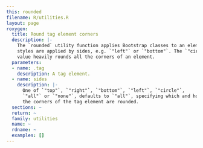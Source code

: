 ```yaml
---
this: rounded
filename: R/utilities.R
layout: page
roxygen:
  title: Round tag element corners
  description: |-
    The `rounded` utility function applies Bootstrap classes to an element. The
    styles are applied by sides, e.g. `"left"` or `"bottom"`. The `"circle"`
    value heavily rounds all the corners of an element.
  parameters:
  - name: .tag
    description: A tag element.
  - name: sides
    description: |-
      One of `"top"`, `"right"`, `"bottom"`, `"left"`, `"circle"`,
      `"all"` or `"none"`, defaults to `"all"`, specifying which and how the
      the corners of the tag element are rounded.
  sections: ~
  return: ~
  family: utilities
  name: ~
  rdname: ~
  examples: []
---
```

